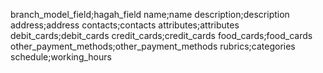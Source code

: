 branch_model_field;hagah_field
name;name
description;description
address;address
contacts;contacts
attributes;attributes
debit_cards;debit_cards
credit_cards;credit_cards
food_cards;food_cards
other_payment_methods;other_payment_methods
rubrics;categories
schedule;working_hours